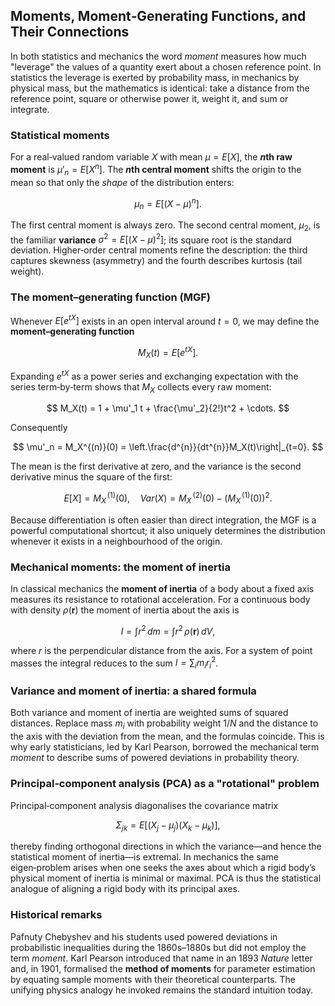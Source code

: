 ## Moments, Moment‐Generating Functions, and Their Connections

In both statistics and mechanics the word *moment* measures how much "leverage" the values of a quantity exert about a chosen reference point.  In statistics the leverage is exerted by probability mass, in mechanics by physical mass, but the mathematics is identical: take a distance from the reference point, square or otherwise power it, weight it, and sum or integrate.

### Statistical moments

For a real‐valued random variable $X$ with mean $\mu = E[X]$, the **$n$th raw moment** is $\mu'_n = E[X^{n}]$.  The **$n$th central moment** shifts the origin to the mean so that only the *shape* of the distribution enters:

$$
\mu_n = E[(X-\mu)^{n}].
$$

The first central moment is always zero.  The second central moment, $\mu_2$, is the familiar **variance** $\sigma^{2} = E[(X-\mu)^2]$; its square root is the standard deviation.  Higher‐order central moments refine the description: the third captures skewness (asymmetry) and the fourth describes kurtosis (tail weight).

### The moment–generating function (MGF)

Whenever $E[e^{tX}]$ exists in an open interval around $t = 0$, we may define the **moment–generating function**

$$
M_X(t) = E[e^{tX}].
$$

Expanding $e^{tX}$ as a power series and exchanging expectation with the series term‐by‐term shows that $M_X$ collects every raw moment:

$$
M_X(t) = 1 + \mu'_1 t + \frac{\mu'_2}{2!}t^2 + \cdots.
$$

Consequently

$$
\mu'_n = M_X^{(n)}(0) = \left.\frac{d^{n}}{dt^{n}}M_X(t)\right|_{t=0}.
$$

The mean is the first derivative at zero, and the variance is the second derivative minus the square of the first:

$$
E[X] = M_X^{\,(1)}(0),\quad
Var(X) = M_X^{\,(2)}(0) - \bigl(M_X^{\,(1)}(0)\bigr)^2.
$$

Because differentiation is often easier than direct integration, the MGF is a powerful computational shortcut; it also uniquely determines the distribution whenever it exists in a neighbourhood of the origin.

### Mechanical moments: the moment of inertia

In classical mechanics the **moment of inertia** of a body about a fixed axis measures its resistance to rotational acceleration.  For a continuous body with density $\rho(\mathbf r)$ the moment of inertia about the axis is

$$
I = \int r^{2} \, dm = \int r^{2}\, \rho(\mathbf r)\, dV,
$$

where $r$ is the perpendicular distance from the axis.  For a system of point masses the integral reduces to the sum $I = \sum_i m_i r_i^{2}$.

### Variance and moment of inertia: a shared formula

Both variance and moment of inertia are weighted sums of squared distances.  Replace mass $m_i$ with probability weight $1/N$ and the distance to the axis with the deviation from the mean, and the formulas coincide.  This is why early statisticians, led by Karl Pearson, borrowed the mechanical term *moment* to describe sums of powered deviations in probability theory.

### Principal‑component analysis (PCA) as a "rotational" problem

Principal‑component analysis diagonalises the covariance matrix

$$
\Sigma_{jk} = E\bigl[(X_j-\mu_j)(X_k-\mu_k)\bigr],
$$

thereby finding orthogonal directions in which the variance—and hence the statistical moment of inertia—is extremal.  In mechanics the same eigen‑problem arises when one seeks the axes about which a rigid body’s physical moment of inertia is minimal or maximal.  PCA is thus the statistical analogue of aligning a rigid body with its principal axes.

### Historical remarks

Pafnuty Chebyshev and his students used powered deviations in probabilistic inequalities during the 1860s–1880s but did not employ the term *moment*.  Karl Pearson introduced that name in an 1893 *Nature* letter and, in 1901, formalised the **method of moments** for parameter estimation by equating sample moments with their theoretical counterparts.  The unifying physics analogy he invoked remains the standard intuition today.
